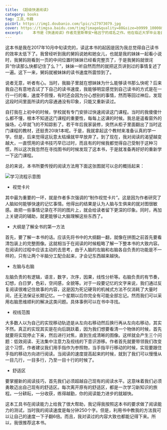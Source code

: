 ```yaml
---
title: 《超级快速阅读》
category: books
tag: 工具,书籍
picUrl: https://img1.doubanio.com/lpic/s27973079.jpg
cover: https://timgsa.baidu.com/timg?image&quality=80&size=b9999_10000&sec=1531936786234&di=5898ebdced35ed18111fb68b0373b29b&imgtype=0&src=http%3A%2F%2Fwww.kfzimg.com%2FG00%2FM00%2F50%2F6F%2FoYYBAFNe8fqAVlFNAAEVR4dS_nE397_b.jpg
excerpt: 　　本书是《快速阅读》作者克里斯蒂安•格吕宁的成名之作。他在临近大学毕业准备德国司法考试期间，因为不能像其他同学一样有充足的时间复习备考，于是在参考众多学习方法类书籍的基础上独辟蹊径，创造出一套风靡全球的学习方法。
---
```


这本书是我在2017年10月中旬读完的，读这本书的起因是因为我总觉得自己读书的效率太低下了。我曾经听到我的舅妈说她和她女儿，也就是我的妹妹一起看小说时，我舅妈刚看到一页的中间位置时妹妹已经看完整页了，于是我舅妈就很诧异“你读那么快都记住了么？”，妹妹一听自然而然的就把这页讲到过的事情复述了一遍。这下一来，舅妈就被妹妹的读书速度所震惊到了。

说者无意，听者有心。当时，我脑子里就在想妹妹为什么能够读书那么快呢？后来我自己有意地去试了下自己的读书速度，我能够明显感觉到自己读书的方式是在一行一行的看，速度不但慢，有时还会因为分心想别的事情，然而等回过神后，发现这段时间里面所读的内容通通没有印象，只能又重新读过。

自打我在上初中的时候，学校就有专门安排过快速阅读这门课程。当时的我傻傻什么都不懂，根本不知道这门课程的重要性，每每上这课的时候。我总是遥看窗外的操场，心早就飞的不知踪影了。若干年后我家装修，突然从柜子里面翻出了当时这门课程的教材，还挺贵20块1本呢。于是，我就拿起这个教材来准备认真的学一学。但是，后来觉得这玩意太枯燥就早早放弃了。到了现在，我对阅读的渴望越变越大，一直惯用的读书技巧早已过时，而且有的时候我都觉得自己受制于这种习惯，所以这次我忽然在寻找图书的时候发现了这本书，于是就准备再好好的重新学一下这门课程。

总的来说，本书所要传授的阅读方法用下面这张图就可以总的概括起来：

![学习流程示意图](http://kupai-open.essintra.ejucloud.cn/14c9cb67-154c-479d-a838-cb36dc2c51f2.jpeg@imageMogr2/thumbnail/700x)

* 视觉卡片

其中最为重要的一环，就是作者多次强调的“制作视觉卡片”。这是因为作者研究了人脑如何能够快速的记忆事情。他得出的结果是认为人脑与生俱来的就对图很敏感。故把一些事情记录在不同的图片上，就会给读者留下更深的印象。同时，再加上关键词的辅助，就更能够让大脑理解这些东西了。

* 大纲是了解全书的第一方法

首先，要了解一本书的话。应该先将书中的大纲翻一翻，就像在拼图之前首先要看清包装上的完整图像。这就相当于在阅读的时候粗略了解一下整本书的大致内容。在阅读的过程中应该主动的去思考，由于人脑的左脑和右脑各自负责的功能是不一样的，只有让两个半脑分工配合起来，才会记东西越来越快。

* 左脑与右脑

左脑负责的有逻辑，语言，数字，次序，因果，线性分析等。右脑负责的有节奏，幻想，白日梦，色彩，空间感，全貌等。对于一段要记忆的文字来说，我们通过反复阅读很难记住故事的内容，这是因为死记硬背的机械式方法不仅消耗了大量时间，还无法保证长期记忆。一个星期以后你完全有可能全部忘记。然而我们可以采用右脑思维顺利的解决这类问题。具体事例可以在书中寻找。

* 视线范围

大多数人以为自己的实现移动轨迹是从左向右移动然后换行再从左向右移动，其实不然。真正的实现其实是在向后跳跃着，因为我们想要看清一个物体的时候，首先就要将实现停止下来，然后进行对焦，直到生成清晰的图像。这样就会产生三个问题：低效阅读、无法集中注意力及视线的下意识游移。作者首先就要带领我们改变这个习惯，作者建议我们用手指作为参照物，当手指平行移动的时候，实现要跟住手指的移动方向进行阅读。当阅读的速度提高起来的时候，就到了我们可以慢慢从一目几行，一目多行，乃至一目十行的时候了。

* 舒适区

要掌握新的阅读技巧，首先我们必须超越自己现有的阅读水平。这意味着我们必须勇敢迈出自己现有的舒适区。每次离开原有的舒适区，都是一次学习新知识的旅程。一分耕耘，一分收获，练得越勤，你的阅读能力进步的就越快。

这本工具书在阅读能力上给我了很大帮助，我记得我按照这本书的要求做了阅读能力的测试，当时我的阅读速度是每分钟250个字。但是，利用书中教我的方法我可以让自己的速度一下子翻6倍。而且，我对读过的内容大致也都能记得下来。所以，我很推荐这本书。

